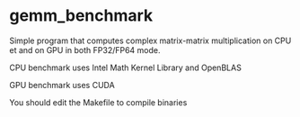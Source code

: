 # gemm_benchmark

Simple program that computes complex matrix-matrix multiplication on CPU et and on GPU in both FP32/FP64 mode.

CPU benchmark uses Intel Math Kernel Library and OpenBLAS

GPU benchmark uses CUDA

You should edit the Makefile to compile binaries

